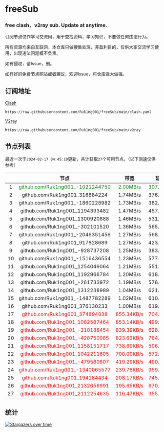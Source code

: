 # freeSub
### free clash、v2ray sub. Update at anytime.

订阅节点仅作学习交流用，用于查找资料，学习知识，不要做任何违法行为。

所有资源均来自互联网，本仓库只做搜集处理，非盈利目的，仅供大家交流学习使用，出现违法问题概不负责。

如有侵权，请Issue，删。

如有好的免费节点网站或者建议，欢迎Issue，将仓库做大做强。

## 订阅地址
[Clash](https://raw.githubusercontent.com/Ruk1ng001/freeSub/main/clash.yaml)
```
https://raw.githubusercontent.com/Ruk1ng001/freeSub/main/clash.yaml
```
[V2ray](https://raw.githubusercontent.com/Ruk1ng001/freeSub/main/v2ray)
```
https://raw.githubusercontent.com/Ruk1ng001/freeSub/main/v2ray
```

## 节点列表

最近一次于`2024-02-17 04:45:10`更新，共计获取`27`个可用节点。（以下测速仅供参考）

|  | 节点 | 带宽 | 延迟 |
|:-:|:--:|:--:|:--:|
 | 1 | <font color=green>github.com/Ruk1ng001_-1021244750</font> | <font color=green>2.00MB/s</font> | <font color=green>307.00ms</font> |
 | 2 | github.com/Ruk1ng001_316884224 | 1.74MB/s | 376.00ms |
 | 3 | github.com/Ruk1ng001_-1860228982 | 1.73MB/s | 382.00ms |
 | 4 | github.com/Ruk1ng001_1194393482 | 1.47MB/s | 457.00ms |
 | 5 | github.com/Ruk1ng001_1300920888 | 1.46MB/s | 531.00ms |
 | 6 | github.com/Ruk1ng001_-302101520 | 1.36MB/s | 565.00ms |
 | 7 | github.com/Ruk1ng001_-2046351456 | 1.27MB/s | 568.00ms |
 | 8 | github.com/Ruk1ng001_917828689 | 1.27MB/s | 423.00ms |
 | 9 | github.com/Ruk1ng001_-928737208 | 1.25MB/s | 383.00ms |
 | 10 | github.com/Ruk1ng001_-1516436554 | 1.23MB/s | 577.00ms |
 | 11 | github.com/Ruk1ng001_1254049064 | 1.21MB/s | 551.00ms |
 | 12 | github.com/Ruk1ng001_1192966784 | 1.20MB/s | 618.00ms |
 | 13 | github.com/Ruk1ng001_-261733972 | 1.19MB/s | 576.00ms |
 | 14 | github.com/Ruk1ng001_1312238989 | 1.04MB/s | 621.00ms |
 | 15 | github.com/Ruk1ng001_-1487782289 | 1.02MB/s | 610.00ms |
 | 16 | github.com/Ruk1ng001_376130233 | 1.00MB/s | 619.00ms |
 | 17 | <font color=red>github.com/Ruk1ng001_374894838</font> | <font color=red>855.34KB/s</font> | <font color=red>704.00ms</font> |
 | 18 | <font color=red>github.com/Ruk1ng001_1062587464</font> | <font color=red>853.14KB/s</font> | <font color=red>499.00ms</font> |
 | 19 | <font color=red>github.com/Ruk1ng001_-210188454</font> | <font color=red>839.39KB/s</font> | <font color=red>628.00ms</font> |
 | 20 | <font color=red>github.com/Ruk1ng001_-428750085</font> | <font color=red>823.63KB/s</font> | <font color=red>764.00ms</font> |
 | 21 | <font color=red>github.com/Ruk1ng001_1158151717</font> | <font color=red>738.69KB/s</font> | <font color=red>506.00ms</font> |
 | 22 | <font color=red>github.com/Ruk1ng001_1042211605</font> | <font color=red>700.00KB/s</font> | <font color=red>572.00ms</font> |
 | 23 | <font color=red>github.com/Ruk1ng001_-479580607</font> | <font color=red>419.29KB/s</font> | <font color=red>490.00ms</font> |
 | 24 | <font color=red>github.com/Ruk1ng001_-1340065577</font> | <font color=red>239.78KB/s</font> | <font color=red>959.00ms</font> |
 | 25 | <font color=red>github.com/Ruk1ng001_194184434</font> | <font color=red>208.17KB/s</font> | <font color=red>745.00ms</font> |
 | 26 | <font color=red>github.com/Ruk1ng001_2132656991</font> | <font color=red>195.65KB/s</font> | <font color=red>670.00ms</font> |
 | 27 | <font color=red>github.com/Ruk1ng001_2112254635</font> | <font color=red>116.47KB/s</font> | <font color=red>355.00ms</font> |


## 统计

[![Stargazers over time](https://starchart.cc/Ruk1ng001/freeSub.svg)](https://starchart.cc/Ruk1ng001/freeSub)
